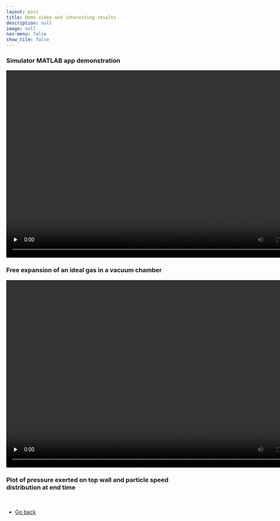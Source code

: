 ```yaml
---
layout: post
title: Demo video and interesting results
description: null
image: null
nav-menu: false
show_tile: false
---
```


<div class="box">
    <h3>Simulator MATLAB app demonstration</h3>
    <video width="800" height="500" controls preload="none"><source src="../../assets/Project_files/Gas_sim/Sim_demo.mp4" type="video/mp4"> Error playing video </video>
</div>

<div class="box">
    <h3>Free expansion of an ideal gas in a vacuum chamber</h3>
    <video width="800" height="500" controls preload="none"><source src="../../assets/Project_files/Gas_sim/free_expansion.mp4" type="video/mp4"> Error playing video </video>
    <h3>Plot of pressure exerted on top wall and particle speed distribution at end time</h3>
    <div class="row 50% uniform">
        <div class="4u"><span class="image fit"><img src="{% link assets/Project_files/Gas_sim/top_wall_press_plot.png %}" alt="" /></span></div>
        <div class="4u"><span class="image fit"><img src="{% link assets/Project_files/Gas_sim/particle_speed_distribution.png %}" alt="" /></span></div>
    </div>
</div>
<br>
<ul class="actions">
    <li><a href="../Projects.html" class="button">Go back</a></li>
</ul>